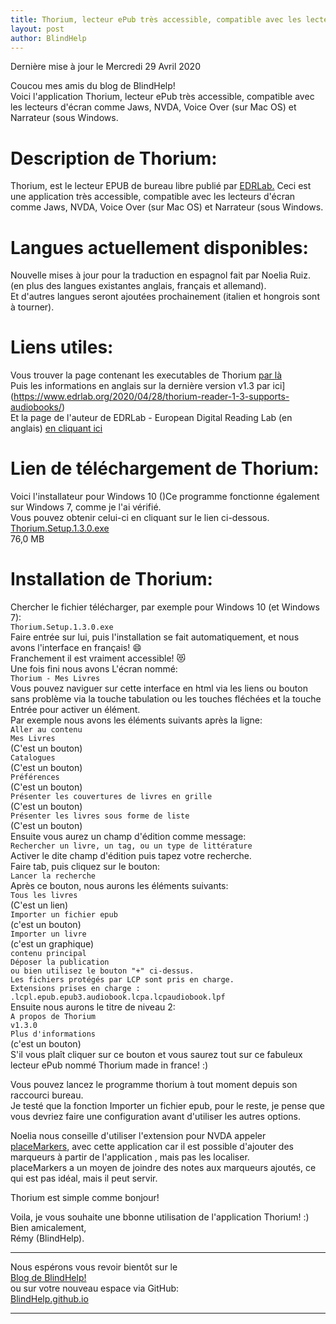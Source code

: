 ```yaml
---
title: Thorium, lecteur ePub très accessible, compatible avec les lecteurs d'écran comme Jaws, NVDA, Voice Over (sur Mac OS) et Narrateur (sous Windows
layout: post
author: BlindHelp
---
```


<footer>Dernière mise à jour le Mercredi 29 Avril 2020</footer>


Coucou mes amis du blog de BlindHelp!    
Voici l'application Thorium, lecteur ePub très accessible, compatible avec les lecteurs d'écran comme Jaws, NVDA, Voice Over (sur Mac OS) et Narrateur (sous Windows.    

# Description de Thorium: #
Thorium, est le lecteur EPUB de bureau libre publié par [EDRLab.](https://www.edrlab.org/) Ceci est une application très accessible, compatible avec les lecteurs d'écran comme Jaws, NVDA, Voice Over (sur Mac OS) et Narrateur (sous Windows.    

# Langues actuellement disponibles: #
Nouvelle mises à jour pour la traduction en espagnol fait par Noelia Ruiz.    
(en plus des langues existantes anglais, français et allemand).    
Et d'autres langues seront ajoutées prochainement (italien et hongrois sont à tourner).    

# Liens utiles: #
Vous trouver la page contenant les executables de Thorium [par là](https://github.com/readium/readium-desktop/releases)    
Puis les informations en anglais sur la dernière version v1.3 par ici](https://www.edrlab.org/2020/04/28/thorium-reader-1-3-supports-audiobooks/)    
Et la page de l'auteur de EDRLab - European Digital Reading Lab (en anglais) [en cliquant ici](https://www.edrlab.org/)    

# Lien de téléchargement de Thorium: #
Voici  l'installateur pour Windows 10 ()Ce programme fonctionne également sur Windows 7, comme je l'ai vérifié.    
Vous pouvez obtenir celui-ci en cliquant sur le lien ci-dessous.
[Thorium.Setup.1.3.0.exe](https://github.com/readium/readium-desktop/releases/download/v1.3.0/Thorium.Setup.1.3.0.exe)    
76,0 MB    

# Installation de Thorium: #
Chercher le fichier télécharger, par exemple pour Windows 10 (et Windows 7):    
`Thorium.Setup.1.3.0.exe`    
Faire entrée sur lui, puis l'installation se fait automatiquement, et nous avons l'interface en français! 😄    
Franchement il est vraiment accessible! 😻    
Une fois fini nous avons L'écran nommé:    
`Thorium - Mes Livres`    
Vous pouvez naviguer sur cette interface en html via les liens ou bouton sans problème via la touche tabulation ou les touches fléchées et la touche Entrée pour activer un élément.    
Par exemple nous avons les éléments suivants après la ligne:    
`Aller au contenu`    
`Mes Livres`    
(C'est un bouton)    
`Catalogues`    
(C'est un bouton)    
`Préférences`    
(C'est un bouton)    
`Présenter les couvertures de livres en grille`    
(C'est un bouton)    
`Présenter les livres sous forme de liste`    
(C'est un bouton)    
Ensuite  vous aurez un champ d'édition comme message:     
`Rechercher un livre, un tag, ou un type de littérature`    
Activer le dite champ d'édition puis tapez votre recherche.    
Faire tab, puis cliquez sur le bouton:    
`Lancer la recherche`    
Après ce bouton, nous aurons les éléments suivants:    
`Tous les livres`    
(C'est un lien)    
`Importer un fichier epub`    
(c'est un bouton)    
`Importer un livre`    
(c'est un graphique)    
`contenu principal`    
`Déposer la publication`    
`ou bien utilisez le bouton "+" ci-dessus.`    
`Les fichiers protégés par LCP sont pris en charge.`    
`Extensions prises en charge :`    
`.lcpl.epub.epub3.audiobook.lcpa.lcpaudiobook.lpf`    
Ensuite nous aurons le titre de niveau 2:    
`A propos de Thorium`    
`v1.3.0`    
`Plus d'informations`    
(c'est un bouton)    
S'il vous plaît cliquer sur ce bouton et vous saurez tout sur ce fabuleux lecteur ePub nommé Thorium made in france! :)    

Vous pouvez lancez le programme thorium à tout moment depuis son raccourci bureau.    
Je testé que la fonction Importer un fichier epub, pour le reste, je pense que vous devriez faire une configuration avant d'utiliser les autres options.    

Noelia nous conseille d'utiliser l'extension pour NVDA appeler [placeMarkers](https://addons.nvda-project.org/addons/placeMarkers.fr.html), avec cette application car il est possible d'ajouter des marqueurs à partir de  l'application , mais pas les localiser.    
placeMarkers a un moyen de joindre des notes aux marqueurs ajoutés, ce qui est pas idéal, mais il peut servir.    

Thorium est simple comme bonjour!    

Voila, je vous  souhaite une bbonne utilisation de l'application Thorium! :)    
Bien amicalement,    
Rémy (BlindHelp).

---

Nous espérons vous revoir bientôt sur le      
[Blog de BlindHelp!](http://blindhelp.blogspot.fr/)                    
ou sur  votre nouveau espace via GitHub:                     
[BlindHelp.github.io](https://blindhelp.github.io)                    

---